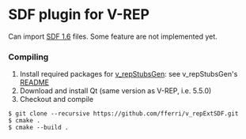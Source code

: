 # SDF plugin for V-REP

Can import [SDF 1.6](http://sdformat.org/spec?ver=1.6) files. Some feature are not implemented yet.

### Compiling

1. Install required packages for [v_repStubsGen](https://github.com/fferri/v_repStubsGen): see v_repStubsGen's [README](external/v_repStubsGen/README.md)
2. Download and install Qt (same version as V-REP, i.e. 5.5.0)
3. Checkout and compile
```
$ git clone --recursive https://github.com/fferri/v_repExtSDF.git
$ cmake .
$ cmake --build .
```
